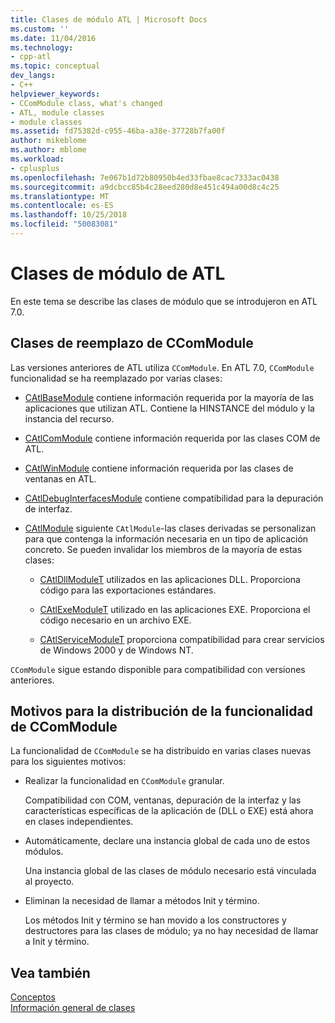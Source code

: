 ```yaml
---
title: Clases de módulo ATL | Microsoft Docs
ms.custom: ''
ms.date: 11/04/2016
ms.technology:
- cpp-atl
ms.topic: conceptual
dev_langs:
- C++
helpviewer_keywords:
- CComModule class, what's changed
- ATL, module classes
- module classes
ms.assetid: fd75382d-c955-46ba-a38e-37728b7fa00f
author: mikeblome
ms.author: mblome
ms.workload:
- cplusplus
ms.openlocfilehash: 7e067b1d72b80950b4ed33fbae8cac7333ac0438
ms.sourcegitcommit: a9dcbcc85b4c28eed280d8e451c494a00d8c4c25
ms.translationtype: MT
ms.contentlocale: es-ES
ms.lasthandoff: 10/25/2018
ms.locfileid: "50083081"
---
```

# <a name="atl-module-classes"></a>Clases de módulo de ATL

En este tema se describe las clases de módulo que se introdujeron en ATL 7.0.

## <a name="ccommodule-replacement-classes"></a>Clases de reemplazo de CComModule

Las versiones anteriores de ATL utiliza `CComModule`. En ATL 7.0, `CComModule` funcionalidad se ha reemplazado por varias clases:

- [CAtlBaseModule](../atl/reference/catlbasemodule-class.md) contiene información requerida por la mayoría de las aplicaciones que utilizan ATL. Contiene la HINSTANCE del módulo y la instancia del recurso.

- [CAtlComModule](../atl/reference/catlcommodule-class.md) contiene información requerida por las clases COM de ATL.

- [CAtlWinModule](../atl/reference/catlwinmodule-class.md) contiene información requerida por las clases de ventanas en ATL.

- [CAtlDebugInterfacesModule](../atl/reference/catldebuginterfacesmodule-class.md) contiene compatibilidad para la depuración de interfaz.

- [CAtlModule](../atl/reference/catlmodule-class.md) siguiente `CAtlModule`-las clases derivadas se personalizan para que contenga la información necesaria en un tipo de aplicación concreto. Se pueden invalidar los miembros de la mayoría de estas clases:

   - [CAtlDllModuleT](../atl/reference/catldllmodulet-class.md) utilizados en las aplicaciones DLL. Proporciona código para las exportaciones estándares.

   - [CAtlExeModuleT](../atl/reference/catlexemodulet-class.md) utilizado en las aplicaciones EXE. Proporciona el código necesario en un archivo EXE.

   - [CAtlServiceModuleT](../atl/reference/catlservicemodulet-class.md) proporciona compatibilidad para crear servicios de Windows 2000 y de Windows NT.

`CComModule` sigue estando disponible para compatibilidad con versiones anteriores.

## <a name="reasons-for-distributing-ccommodule-functionality"></a>Motivos para la distribución de la funcionalidad de CComModule

La funcionalidad de `CComModule` se ha distribuido en varias clases nuevas para los siguientes motivos:

- Realizar la funcionalidad en `CComModule` granular.

   Compatibilidad con COM, ventanas, depuración de la interfaz y las características específicas de la aplicación de (DLL o EXE) está ahora en clases independientes.

- Automáticamente, declare una instancia global de cada uno de estos módulos.

   Una instancia global de las clases de módulo necesario está vinculada al proyecto.

- Eliminan la necesidad de llamar a métodos Init y término.

   Los métodos Init y término se han movido a los constructores y destructores para las clases de módulo; ya no hay necesidad de llamar a Init y término.

## <a name="see-also"></a>Vea también

[Conceptos](../atl/active-template-library-atl-concepts.md)<br/>
[Información general de clases](../atl/atl-class-overview.md)

